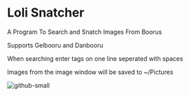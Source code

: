 # Loli Snatcher
A Program To Search  and Snatch Images From Boorus

Supports Gelbooru and Danbooru

When searching enter tags on one line seperated with spaces

Images from the image window will be saved to ~/Pictures 

![github-small](https://i.imgur.com/s0gX1N0.png)
